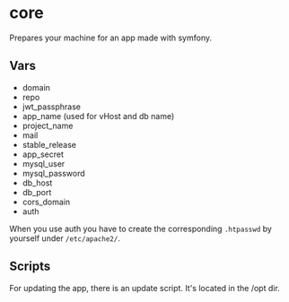 # core

Prepares your machine for an app made with symfony.

## Vars

- domain
- repo
- jwt_passphrase
- app_name (used for vHost and db name)
- project_name
- mail
- stable_release
- app_secret
- mysql_user
- mysql_password
- db_host
- db_port
- cors_domain
- auth

When you use auth you have to create the corresponding `.htpasswd` by yourself under `/etc/apache2/`.

## Scripts

For updating the app, there is an update script. It's located in the /opt dir.
